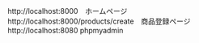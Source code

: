 http://localhost:8000　ホームページ  
http://localhost:8000/products/create　商品登録ページ  
http://localhost:8080 phpmyadmin  

